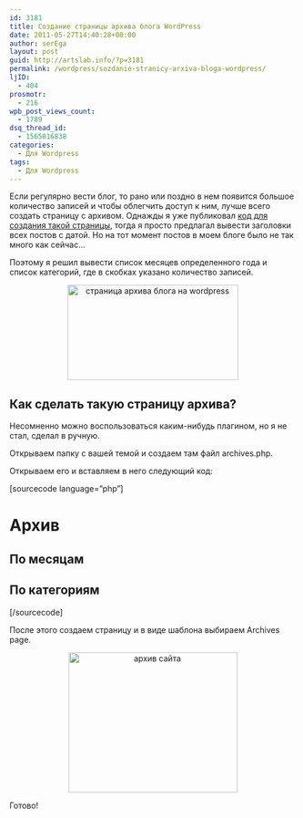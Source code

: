 ```yaml
---
id: 3181
title: Создание страницы архива блога WordPress
date: 2011-05-27T14:40:28+00:00
author: serEga
layout: post
guid: http://artslab.info/?p=3181
permalink: /wordpress/sozdanie-stranicy-arxiva-bloga-wordpress/
ljID:
  - 404
prosmotr:
  - 216
wpb_post_views_count:
  - 1789
dsq_thread_id:
  - 1565016838
categories:
  - Для Wordpress
tags:
  - Для Wordpress
---
```

Если регулярно вести блог, то рано или поздно в нем появится большое количество записей и чтобы облегчить доступ к ним, лучше всего создать страницу с архивом. Однажды я уже публиковал [код для создания такой страницы](http://artslab.info/wordpress/sozdanie-stranitsyi-arhiva-v-wordpress/), тогда я просто предлагал вывести заголовки всех постов с датой. Но на тот момент постов в моем блоге было не так много как сейчас&#8230;

Поэтому я решил вывести список месяцев определенного года и список категорий, где в скобках указано количество записей.

<center>
  <a href="{{site.img_cdn}}/archive_page.jpg"><img src="{{site.img_cdn}}/archive_page-300x167.jpg" alt="страница архива блога на wordpress" title="archive_page" width="300" height="167" class="alignnone size-medium wp-image-3184" srcset="{{site.img_cdn}}/archive_page-300x167.jpg 300w, {{site.img_cdn}}/archive_page.jpg 535w" sizes="(max-width: 300px) 100vw, 300px" /></a>
</center>

## Как сделать такую страницу архива?

<!--more-->

Несомненно можно воспользоваться каким-нибудь плагином, но я не стал, сделал в ручную.

Открываем папку с вашей темой и создаем там файл archives.php.

Открываем его и вставляем в него следующий код:

[sourcecode language=&#8221;php&#8221;]

<?php
/*
Template Name: Archive
*/
?>



<?php get_header(); ?>

# Архив

## По месяцам

<?php wp_get_archives('show_post_count=1'); ?>



## По категориям

<?php wp_list_cats('hierarchical=0&#038;optioncount=1&#038;show_count=1'); ?>

<?php get_sidebar(); ?>



<?php get_footer(); ?>[/sourcecode]

После этого создаем страницу и в виде шаблона выбираем Archives page.

<center>
  <img src="{{site.img_cdn}}/archive.jpg" alt="архив сайта" title="archive" width="297" height="246" class="alignnone size-full wp-image-3183" />
</center>

Готово!